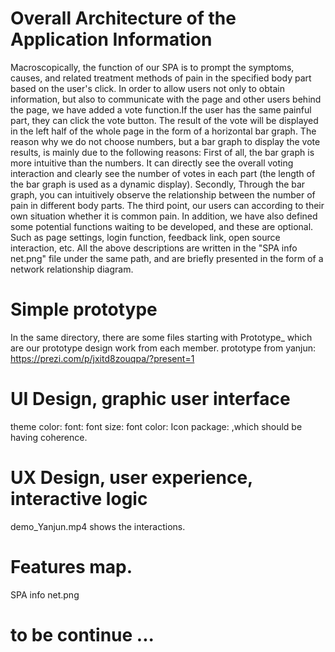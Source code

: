 # Overall Architecture of the  Application Information
Macroscopically, the function of our SPA is to prompt the symptoms, causes, and related treatment methods of pain in the specified body part based on the user's click.
In order to allow users not only to obtain information, but also to communicate with the page and other users behind the page, we have added a vote function.If the user has the same painful part, they can click the vote button.
The result of the vote will be displayed in the left half of the whole page in the form of a horizontal bar graph. The reason why we do not choose numbers, but a bar graph to display the vote results, is mainly due to the following reasons:
First of all, the bar graph is more intuitive than the numbers. It can directly see the overall voting interaction and clearly see the number of votes in each part (the length of the bar graph is used as a dynamic display). Secondly, Through the bar graph, you can intuitively observe the relationship between the number of pain in different body parts. The third point, our users can according to their own situation whether it is common pain.
In addition, we have also defined some potential functions waiting to be developed, and these are optional.
Such as page settings, login function, feedback link, open source interaction, etc.
All the above descriptions are written in the "SPA info net.png" file under the same path, and are briefly presented in the form of a network relationship diagram.
# Simple prototype
In the same directory, there are some files starting with Prototype_ which are our prototype design work from each member.
prototype from yanjun:
https://prezi.com/p/jxitd8zouqpa/?present=1
# UI Design, graphic user interface
theme color:
font:
font size:
font color:
Icon package:
,which should be having coherence.
# UX Design, user experience, interactive logic
demo_Yanjun.mp4 shows the interactions.
# Features map.
SPA info net.png
# to be continue ...

